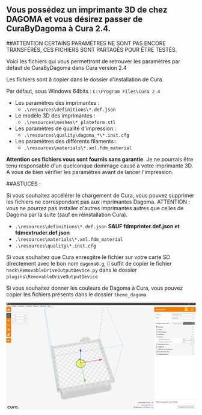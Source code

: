 ## Vous possédez un imprimante 3D de chez DAGOMA et vous désirez passer de CuraByDagoma à Cura 2.4.

##ATTENTION CERTAINS PARAMÈTRES NE SONT PAS ENCORE TRANSFÉRÉS, CES FICHIERS SONT PARTAGÉS POUR ÊTRE TESTÉS.

Voici les fichiers qui vous permettront de retrouver les paramètres par défaut de CuraByDagoma dans Cura version 2.4

Les fichiers sont à copier dans le dossier d'installation de Cura.

Par défaut, sous Windows 64bits :
`C:\Program Files\Cura 2.4`

- Les paramètres des imprimantes :
  - `.\resources\definitions\*.def.json`
- Le modèle 3D des imprimantes :
  - `.\resources\meshes\*_plateform.stl`
- Les paramètres de qualité d'impression :
  - `.\resources\quality\dagoma_*\*.inst.cfg`
- Les paramètres des différents filaments :
  - `.\resources\materials\*.xml.fdm_material`

**Attention ces fichiers vous sont fournis sans garantie**. Je ne pourrais être tenu responsable d'un quelconque dommage causé à votre imprimante 3D. A vous de bien vérifier les paramètres avant de lancer l'impression.

##ASTUCES :

Si vous souhaitez accélérer le chargement de Cura, vous pouvez supprimer les fichiers ne correspondant pas aux imprimantes Dagoma.
ATTENTION : vous ne pourrez pas installer d'autres imprimantes autres que celles de Dagoma par la suite (sauf en réinstallation Cura).
- `.\resources\definitions\*.def.json` **SAUF fdmprinter.def.json  et  fdmextruder.def.json**
- `.\resources\materials\*.xml.fdm_material`
- `.\resources\quality\*.inst.cfg`

Si vous souhaitez que Cura enresgitre le fichier sur votre carte SD directement avec le bon nom `dagoma0.g`, il suffit de copier le fichier `hack\RemovableDriveOutputDevice.py` dans le dossier `plugins\RemovableDriveOutputDevice`

Si vous souhaitez donner les couleurs de Dagoma à Cura, vous pouvez copier les fichiers présents dans le dossier `theme_dagoma`

![GitHub Logo](/theme_dagoma/preview.png)
